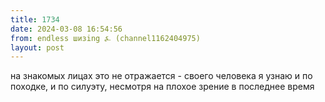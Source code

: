 ```yaml
---
title: 1734
date: 2024-03-08 16:54:56
from: endless шизing ⍼ (channel1162404975)
layout: post
---
```


на знакомых лицах это не отражается - своего человека я узнаю и по походке, и по силуэту, несмотря на плохое зрение в последнее время
